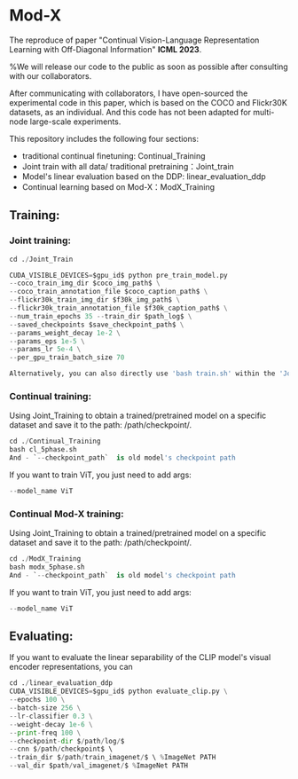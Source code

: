 # Mod-X
The reproduce of paper "Continual Vision-Language Representation Learning with Off-Diagonal Information" **ICML 2023**.

%We will release our code to the public as soon as possible after consulting with our collaborators.

After communicating with collaborators, I have open-sourced the experimental code in this paper, which is based on the COCO and Flickr30K datasets, as an individual. And this code has not been adapted for multi-node large-scale experiments.

This repository includes the following four sections:

* traditional continual finetuning: Continual_Training
* Joint train with all data/ traditional pretraining：Joint_train 
* Model's linear evaluation based on the DDP: linear_evaluation_ddp  
* Continual learning based on Mod-X：ModX_Training  

## Training:
### Joint training:
```python
cd ./Joint_Train

CUDA_VISIBLE_DEVICES=$gpu_id$ python pre_train_model.py 
--coco_train_img_dir $coco_img_path$ \
--coco_train_annotation_file $coco_caption_path$ \
--flickr30k_train_img_dir $f30k_img_path$ \
--flickr30k_train_annotation_file $f30k_caption_path$ \
--num_train_epochs 35 --train_dir $path_log$ \
--saved_checkpoints $save_checkpoint_path$ \
--params_weight_decay 1e-2 \
--params_eps 1e-5 \
--params_lr 5e-4 \
--per_gpu_train_batch_size 70

Alternatively, you can also directly use 'bash train.sh' within the 'Joint_Train' directory.
```
### Continual training:     
Using Joint_Training to obtain a trained/pretrained model on a specific dataset and save it to the path: /path/checkpoint/.
```python
cd ./Continual_Training
bash cl_5phase.sh
And - `--checkpoint_path`  is old model's checkpoint path
```  
If you want to train ViT, you just need to add args:
```python
--model_name ViT
```

### Continual Mod-X training:
Using Joint_Training to obtain a trained/pretrained model on a specific dataset and save it to the path: /path/checkpoint/.
```python
cd ./ModX_Training
bash modx_5phase.sh
And - `--checkpoint_path`  is old model's checkpoint path
```  
If you want to train ViT, you just need to add args:
```python
--model_name ViT
```
## Evaluating:
If you want to evaluate the linear separability of the CLIP model's visual encoder representations, you can 
```python
cd ./linear_evaluation_ddp
CUDA_VISIBLE_DEVICES=$gpu_id$ python evaluate_clip.py \
--epochs 100 \
--batch-size 256 \
--lr-classifier 0.3 \
--weight-decay 1e-6 \
--print-freq 100 \
--checkpoint-dir $/path/log/$
--cnn $/path/checkpoint$ \ 
--train_dir $/path/train_imagenet/$ \ %ImageNet PATH
--val_dir $path/val_imagenet/$ %ImageNet PATH
```  







